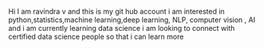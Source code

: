 Hi I am ravindra v and this is my git hub account
i am interested in python,statistics,machine learning,deep learning, NLP, computer vision , AI 
and i am currently learning data science
i am looking to connect with certified data science people so that i can learn more

<!---
ravindra181229/ravindra181229 is a ✨ special ✨ repository because its `README.md` (this file) appears on your GitHub profile.
You can click the Preview link to take a look at your changes.
--->
